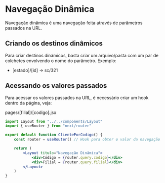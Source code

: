 # Navegação Dinâmica
Navegação dinâmica é uma navegação feita através de parâmetros passados na URL.

## Criando os destinos dinâmicos
Para criar destinos dinâmicos, basta criar um arquivo/pasta com um par de colchetes envolvendo o nome do parâmetro. Exemplo:

- [estado]/[id] -> sc/321

## Acessando os valores passados
Para acessar os valores passados na URL, é necessário criar um hook dentro da página, veja:

pages/[filial]/[codigo].jsx
```jsx
import Layout from "../../components/Layout"
import { useRouter } from "next/router"

export default function ClientePorCodigo() {
    const router = useRouter() // Hook para obter o valor da navegação dinâmica

    return (
        <Layout titulo="Navegação Dinâmica">
            <div>Código = {router.query.codigo}</div>
            <div>Filial = {router.query.filial}</div>
        </Layout>
    )
}
```